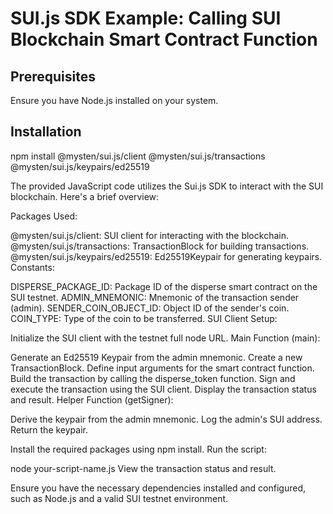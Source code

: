 # SUI.js SDK Example: Calling SUI Blockchain Smart Contract Function

## Prerequisites

Ensure you have Node.js installed on your system.

## Installation

npm install @mysten/sui.js/client @mysten/sui.js/transactions @mysten/sui.js/keypairs/ed25519

The provided JavaScript code utilizes the Sui.js SDK to interact with the SUI blockchain. Here's a brief overview:

Packages Used:

@mysten/sui.js/client: SUI client for interacting with the blockchain.
@mysten/sui.js/transactions: TransactionBlock for building transactions.
@mysten/sui.js/keypairs/ed25519: Ed25519Keypair for generating keypairs.
Constants:

DISPERSE_PACKAGE_ID: Package ID of the disperse smart contract on the SUI testnet.
ADMIN_MNEMONIC: Mnemonic of the transaction sender (admin).
SENDER_COIN_OBJECT_ID: Object ID of the sender's coin.
COIN_TYPE: Type of the coin to be transferred.
SUI Client Setup:

Initialize the SUI client with the testnet full node URL.
Main Function (main):

Generate an Ed25519 Keypair from the admin mnemonic.
Create a new TransactionBlock.
Define input arguments for the smart contract function.
Build the transaction by calling the disperse_token function.
Sign and execute the transaction using the SUI client.
Display the transaction status and result.
Helper Function (getSigner):

Derive the keypair from the admin mnemonic.
Log the admin's SUI address.
Return the keypair.

Install the required packages using npm install.
Run the script:

node your-script-name.js
View the transaction status and result.

Ensure you have the necessary dependencies installed and configured, such as Node.js and a valid SUI testnet environment.





